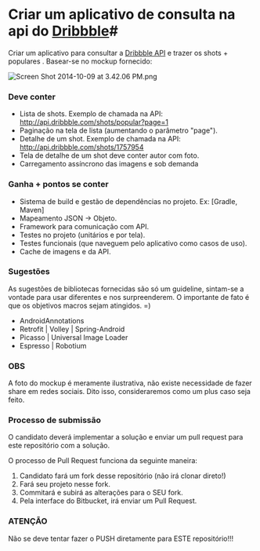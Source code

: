 # Criar um aplicativo de consulta na api do [Dribbble](https://dribbble.com)#

Criar um aplicativo para consultar a [Dribbble API](http://developer.dribbble.com/v1/) e trazer os shots + populares . Basear-se no mockup fornecido:

![Screen Shot 2014-10-09 at 3.42.06 PM.png](https://bitbucket.org/repo/bApLBb/images/3039998141-Screen%20Shot%202014-10-09%20at%203.42.06%20PM.png)

### **Deve conter** ###

* Lista de shots. Exemplo de chamada na API: http://api.dribbble.com/shots/popular?page=1
* Paginação na tela de lista (aumentando o parâmetro "page").
* Detalhe de um shot. Exemplo de chamada na API: http://api.dribbble.com/shots/1757954
* Tela de detalhe de um shot deve conter autor com foto.
* Carregamento assíncrono das imagens e sob demanda

### **Ganha + pontos se conter** ###

* Sistema de build e gestão de dependências no projeto. Ex: [Gradle, Maven]
* Mapeamento JSON -> Objeto. 
* Framework para comunicação com API.
* Testes no projeto (unitários e por tela). 
* Testes funcionais (que naveguem pelo aplicativo como casos de uso). 
* Cache de imagens e da API. 

### **Sugestões** ###

As sugestões de bibliotecas fornecidas são só um guideline, sintam-se a vontade para usar diferentes e nos surpreenderem. O importante de fato é que os objetivos macros sejam atingidos. =)

* AndroidAnnotations
* Retrofit | Volley | Spring-Android
* Picasso | Universal Image Loader
* Espresso | Robotium

### **OBS** ###

A foto do mockup é meramente ilustrativa, não existe necessidade de fazer share em redes sociais. 
Dito isso, consideraremos como um plus caso seja feito.  


### **Processo de submissão** ###
O candidato deverá implementar a solução e enviar um pull request para este repositório com a solução.

O processo de Pull Request funciona da seguinte maneira:
1. Candidato fará um fork desse repositório (não irá clonar direto!)
2. Fará seu projeto nesse fork.
3. Commitará e subirá as alterações para o SEU fork.
4. Pela interface do Bitbucket, irá enviar um Pull Request.

### **ATENÇÃO** ###
Não se deve tentar fazer o PUSH diretamente para ESTE repositório!!!